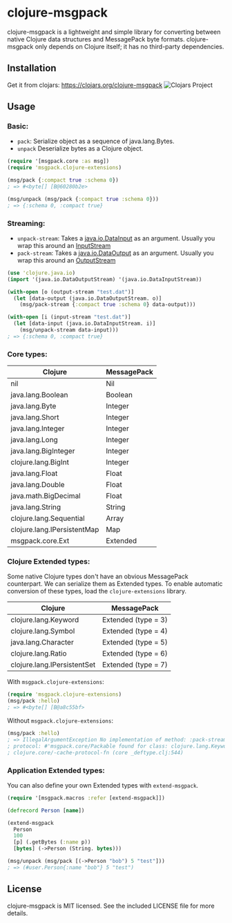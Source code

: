 # clojure-msgpack

clojure-msgpack is a lightweight and simple library for converting
between native Clojure data structures and MessagePack byte formats.
clojure-msgpack only depends on Clojure itself; it has no third-party
dependencies.

## Installation

Get it from clojars: https://clojars.org/clojure-msgpack
![Clojars Project](http://clojars.org/clojure-msgpack/latest-version.svg)

## Usage

### Basic:
* ```pack```: Serialize object as a sequence of java.lang.Bytes.
* ```unpack``` Deserialize bytes as a Clojure object.
```clojure
(require '[msgpack.core :as msg])
(require 'msgpack.clojure-extensions)

(msg/pack {:compact true :schema 0})
; => #<byte[] [B@60280b2e>

(msg/unpack (msg/pack {:compact true :schema 0}))
; => {:schema 0, :compact true}
`````

### Streaming:
* ```unpack-stream```: Takes a [java.io.DataInput](http://docs.oracle.com/javase/7/docs/api/java/io/DataInput.html) as an argument. Usually you wrap this around an [InputStream](http://docs.oracle.com/javase/7/docs/api/java/io/InputStream.html)
* ```pack-stream```: Takes a [java.io.DataOutput](http://docs.oracle.com/javase/7/docs/api/java/io/DataOutput.html) as an argument. Usually you wrap this around an [OutputStream](http://docs.oracle.com/javase/7/docs/api/java/io/OutputStream.html)
```clojure
(use 'clojure.java.io)
(import '(java.io.DataOutputStream) '(java.io.DataInputStream))

(with-open [o (output-stream "test.dat")]
  (let [data-output (java.io.DataOutputStream. o)]
    (msg/pack-stream {:compact true :schema 0} data-output)))

(with-open [i (input-stream "test.dat")]
  (let [data-input (java.io.DataInputStream. i)]
    (msg/unpack-stream data-input)))
; => {:schema 0, :compact true}
```

### Core types:

Clojure			                | MessagePack
----------------------------|------------
nil			                    | Nil
java.lang.Boolean	          | Boolean
java.lang.Byte	            | Integer
java.lang.Short	            | Integer
java.lang.Integer	          | Integer
java.lang.Long	            | Integer
java.lang.BigInteger	      | Integer
clojure.lang.BigInt	        | Integer
java.lang.Float		          | Float
java.lang.Double	          | Float
java.math.BigDecimal	      | Float
java.lang.String	          | String
clojure.lang.Sequential	    | Array
clojure.lang.IPersistentMap | Map
msgpack.core.Ext	          | Extended

### Clojure Extended types:
Some native Clojure types don't have an obvious MessagePack counterpart. We can
serialize them as Extended types. To enable automatic conversion of these
types, load the `clojure-extensions` library.

Clojure			    | MessagePack
----------------------------|------------
clojure.lang.Keyword	    | Extended (type = 3)
clojure.lang.Symbol	    | Extended (type = 4)
java.lang.Character	    | Extended (type = 5)
clojure.lang.Ratio	    | Extended (type = 6)
clojure.lang.IPersistentSet | Extended (type = 7)

With `msgpack.clojure-extensions`:
```clojure
(require 'msgpack.clojure-extensions)
(msg/pack :hello)
; => #<byte[] [B@a8c55bf>
```

Without `msgpack.clojure-extensions`:
```clojure
(msg/pack :hello)
; => IllegalArgumentException No implementation of method: :pack-stream of
; protocol: #'msgpack.core/Packable found for class: clojure.lang.Keyword
; clojure.core/-cache-protocol-fn (core _deftype.clj:544)
```

### Application Extended types:
You can also define your own Extended types with `extend-msgpack`.

```clojure
(require '[msgpack.macros :refer [extend-msgpack]])

(defrecord Person [name])

(extend-msgpack
  Person
  100
  [p] (.getBytes (:name p))
  [bytes] (->Person (String. bytes)))

(msg/unpack (msg/pack [(->Person "bob") 5 "test"]))
; => (#user.Person{:name "bob"} 5 "test")
```

## License
clojure-msgpack is MIT licensed. See the included LICENSE file for more details.

